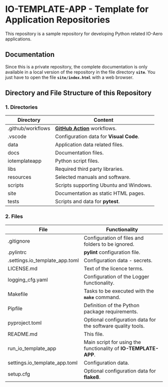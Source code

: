 # IO-TEMPLATE-APP - Template for Application Repositories

This repository is a sample repository for developing Python related IO-Aero applications.

## Documentation

Since this is a private repository, the complete documentation is only available in a local version of the repository in the file directory **`site`**. 
You just have to open the file **`site/index.html`** with a web browser.

## Directory and File Structure of this Repository

### 1. Directories

| Directory         | Content                                                    |
|-------------------|------------------------------------------------------------|
| .github/workflows | **[GitHub Action](https://github.com/actions)** workflows. |
| .vscode           | Configuration data for **Visual Code**.                    |
| data              | Application data related files.                            |
| docs              | Documentation files.                                       |
| iotemplateapp     | Python script files.                                       |
| libs              | Required third party libraries.                            |
| resources         | Selected manuals and software.                             |
| scripts           | Scripts supporting Ubuntu and Windows.                     |
| site              | Documentation as static HTML pages.                        |
| tests             | Scripts and data for **pytest**.                           |

### 2. Files

| File                           | Functionality                                                   |
|--------------------------------|-----------------------------------------------------------------|
| .gitignore                     | Configuration of files and folders to be ignored.               |
| .pylintrc                      | **pylint** configuration file.                                  |
| .settings.io_template_app.toml | Configuration data - secrets.                                   |
| LICENSE.md                     | Text of the licence terms.                                      |
| logging_cfg.yaml               | Configuration of the Logger functionality.                      |
| Makefile                       | Tasks to be executed with the **`make`** command.               |
| Pipfile                        | Definition of the Python package requirements.                  |
| pyproject.toml                 | Optional configuration data for the software quality tools.     |
| README.md                      | This file.                                                      |
| run_io_template_app            | Main script for using the functionality of **IO-TEMPLATE-APP**. |
| settings.io_template_app.toml  | Configuration data.                                             |
| setup.cfg                      | Optional configuration data for **flake8**.                     |
